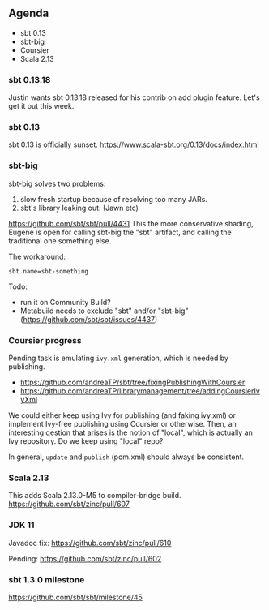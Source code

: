 ## Agenda

- sbt 0.13
- sbt-big
- Coursier
- Scala 2.13

### sbt 0.13.18

Justin wants sbt 0.13.18 released for his contrib on add plugin feature.
Let's get it out this week.

### sbt 0.13

sbt 0.13 is officially sunset.
https://www.scala-sbt.org/0.13/docs/index.html

### sbt-big

sbt-big solves two problems:
1. slow fresh startup because of resolving too many JARs.
2. sbt's library leaking out. (Jawn etc)

https://github.com/sbt/sbt/pull/4431
This the more conservative shading, Eugene is open for calling sbt-big the "sbt" artifact, and calling the traditional one something else.

The workaround:

```
sbt.name=sbt-something
```

Todo:
- run it on Community Build?
- Metabuild needs to exclude "sbt" and/or "sbt-big" (https://github.com/sbt/sbt/issues/4437)
 
### Coursier progress

Pending task is emulating `ivy.xml` generation, which is needed by publishing.

- https://github.com/andreaTP/sbt/tree/fixingPublishingWithCoursier
- https://github.com/andreaTP/librarymanagement/tree/addingCoursierIvyXml

We could either keep using Ivy for publishing (and faking ivy.xml)
or implement Ivy-free publishing using Coursier or otherwise.
Then, an interesting qestion that arises is the notion of "local", which is 
actually an Ivy repository.
Do we keep using "local" repo?

In general, `update` and `publish` (pom.xml) should always be consistent.

### Scala 2.13

This adds Scala 2.13.0-M5 to compiler-bridge build.
https://github.com/sbt/zinc/pull/607

### JDK 11

Javadoc fix:
https://github.com/sbt/zinc/pull/610

Pending:
https://github.com/sbt/zinc/pull/602

### sbt 1.3.0 milestone

https://github.com/sbt/sbt/milestone/45


